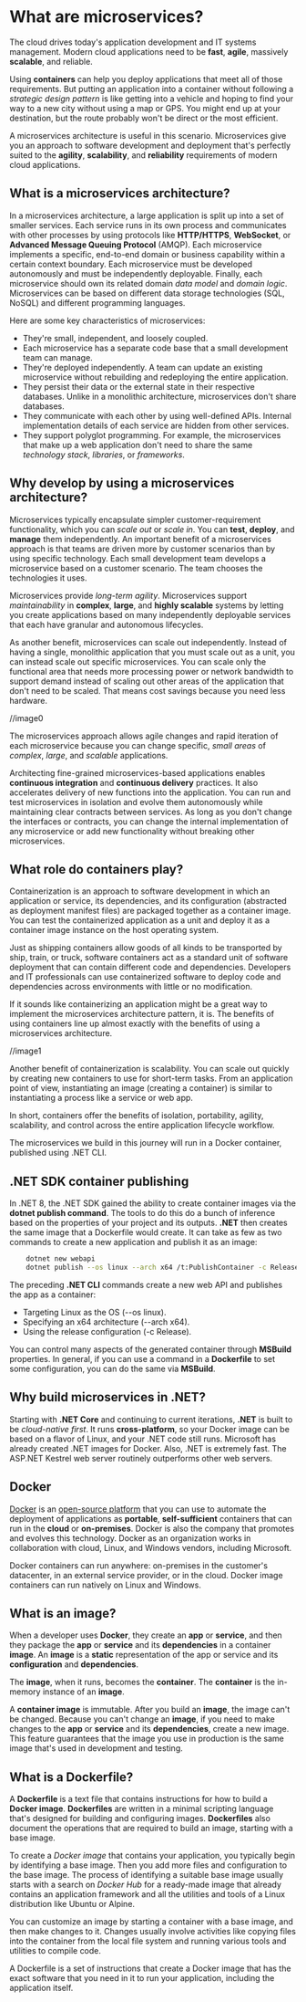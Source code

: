 # What are microservices?
The cloud drives today's application development and IT systems management. Modern cloud applications need to be **fast**, **agile**, massively **scalable**, and reliable.

Using **containers** can help you deploy applications that meet all of those requirements. But putting an application into a container without following a *strategic design pattern* is like getting into a vehicle and hoping to find your way to a new city without using a map or GPS. You might end up at your destination, but the route probably won't be direct or the most efficient.

A microservices architecture is useful in this scenario. Microservices give you an approach to software development and deployment that's perfectly suited to the **agility**, **scalability**, and **reliability** requirements of modern cloud applications.

## What is a microservices architecture?
In a microservices architecture, a large application is split up into a set of smaller services. Each service runs in its own process and communicates with other processes by using protocols like **HTTP/HTTPS**, **WebSocket**, or **Advanced Message Queuing Protocol** (AMQP). Each microservice implements a specific, end-to-end domain or business capability within a certain context boundary. Each microservice must be developed autonomously and must be independently deployable. Finally, each microservice should own its related domain *data model* and *domain logic*. Microservices can be based on different data storage technologies (SQL, NoSQL) and different programming languages.

Here are some key characteristics of microservices:
* They're small, independent, and loosely coupled.
* Each microservice has a separate code base that a small development team can manage.
* They're deployed independently. A team can update an existing microservice without rebuilding and redeploying the entire application.
* They persist their data or the external state in their respective databases. Unlike in a monolithic architecture, microservices don't share databases.
* They communicate with each other by using well-defined APIs. Internal implementation details of each service are hidden from other services.
* They support polyglot programming. For example, the microservices that make up a web application don't need to share the same *technology stack*, *libraries*, or *frameworks*.

## Why develop by using a microservices architecture?
Microservices typically encapsulate simpler customer-requirement functionality, which you can *scale out* or *scale in*. You can **test**, **deploy**, and **manage** them independently. An important benefit of a microservices approach is that teams are driven more by customer scenarios than by using specific technology. Each small development team develops a microservice based on a customer scenario. The team chooses the technologies it uses.

Microservices provide *long-term agility*. Microservices support *maintainability* in **complex**, **large**, and **highly scalable** systems by letting you create applications based on many independently deployable services that each have granular and autonomous lifecycles.

As another benefit, microservices can scale out independently. Instead of having a single, monolithic application that you must scale out as a unit, you can instead scale out specific microservices. You can scale only the functional area that needs more processing power or network bandwidth to support demand instead of scaling out other areas of the application that don't need to be scaled. That means cost savings because you need less hardware.

//image0

The microservices approach allows agile changes and rapid iteration of each microservice because you can change specific, *small areas* of *complex*, *large*, and *scalable* applications.

Architecting fine-grained microservices-based applications enables **continuous integration** and **continuous delivery** practices. It also accelerates delivery of new functions into the application. You can run and test microservices in isolation and evolve them autonomously while maintaining clear contracts between services. As long as you don't change the interfaces or contracts, you can change the internal implementation of any microservice or add new functionality without breaking other microservices.

## What role do containers play?
Containerization is an approach to software development in which an application or service, its dependencies, and its configuration (abstracted as deployment manifest files) are packaged together as a container image. You can test the containerized application as a unit and deploy it as a container image instance on the host operating system.

Just as shipping containers allow goods of all kinds to be transported by ship, train, or truck, software containers act as a standard unit of software deployment that can contain different code and dependencies. Developers and IT professionals can use containerized software to deploy code and dependencies across environments with little or no modification.

If it sounds like containerizing an application might be a great way to implement the microservices architecture pattern, it is. The benefits of using containers line up almost exactly with the benefits of using a microservices architecture.

//image1

Another benefit of containerization is scalability. You can scale out quickly by creating new containers to use for short-term tasks. From an application point of view, instantiating an image (creating a container) is similar to instantiating a process like a service or web app.

In short, containers offer the benefits of isolation, portability, agility, scalability, and control across the entire application lifecycle workflow.

The microservices we build in this journey will run in a Docker container, published using .NET CLI.

## .NET SDK container publishing
In .NET 8, the .NET SDK gained the ability to create container images via the **dotnet publish command**. The tools to do this do a bunch of inference based on the properties of your project and its outputs. **.NET** then creates the same image that a Dockerfile would create. It can take as few as two commands to create a new application and publish it as an image:

```bash
    dotnet new webapi
    dotnet publish --os linux --arch x64 /t:PublishContainer -c Release
```

The preceding **.NET CLI** commands create a new web API and publishes the app as a container:
* Targeting Linux as the OS (--os linux).
* Specifying an x64 architecture (--arch x64).
* Using the release configuration (-c Release).

You can control many aspects of the generated container through **MSBuild** properties. In general, if you can use a command in a **Dockerfile** to set some configuration, you can do the same via **MSBuild**.

## Why build microservices in .NET?
Starting with **.NET Core** and continuing to current iterations, **.NET** is built to be *cloud-native first*. It runs **cross-platform**, so your Docker image can be based on a flavor of Linux, and your .NET code still runs. Microsoft has already created .NET images for Docker. Also, .NET is extremely fast. The ASP.NET Kestrel web server routinely outperforms other web servers.

## Docker
[Docker](https://www.docker.com/) is an [open-source platform](https://github.com/docker/docker) that you can use to automate the deployment of applications as **portable**, **self-sufficient** containers that can run in the **cloud** or **on-premises**. Docker is also the company that promotes and evolves this technology. Docker as an organization works in collaboration with cloud, Linux, and Windows vendors, including Microsoft.

Docker containers can run anywhere: on-premises in the customer's datacenter, in an external service provider, or in the cloud. Docker image containers can run natively on Linux and Windows.

## What is an image?
When a developer uses **Docker**, they create an **app** or **service**, and then they package the **app** or **service** and its **dependencies** in a container **image**. An **image** is a **static** representation of the app or service and its **configuration** and **dependencies**.

The **image**, when it runs, becomes the **container**. The **container** is the in-memory instance of an **image**.

A **container image** is immutable. After you build an **image**, the image can't be changed. Because you can't change an **image**, if you need to make changes to the **app** or **service** and its **dependencies**, create a new image. This feature guarantees that the image you use in production is the same image that's used in development and testing.

## What is a Dockerfile?
A **Dockerfile** is a text file that contains instructions for how to build a **Docker image**. **Dockerfiles** are written in a minimal scripting language that's designed for building and configuring images. **Dockerfiles** also document the operations that are required to build an image, starting with a base image.

To create a *Docker image* that contains your application, you typically begin by identifying a base image. Then you add more files and configuration to the base image. The process of identifying a suitable base image usually starts with a search on *Docker Hub* for a ready-made image that already contains an application framework and all the utilities and tools of a Linux distribution like Ubuntu or Alpine.

You can customize an image by starting a container with a base image, and then make changes to it. Changes usually involve activities like copying files into the container from the local file system and running various tools and utilities to compile code.

A Dockerfile is a set of instructions that create a Docker image that has the exact software that you need in it to run your application, including the application itself.